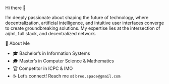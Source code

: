 Hi there 👋

I’m deeply passionate about shaping the future of technology, where decentralization, artificial intelligence, and intuitive user interfaces converge to create groundbreaking solutions. My expertise lies at the intersection of ai/ml, full stack, and decentralized network.

📌 About Me
- 🎓 Bachelor’s in Information Systems
- 🎓 Master’s in Computer Science & Mathematics
- 🏆 Competitor in ICPC & IMO
- ☕ Let’s connect! Reach me at `breo.space@gmail.com`
